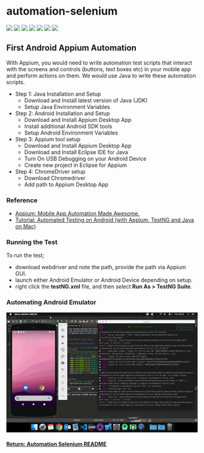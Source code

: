 # automation-selenium

[<img src="https://img.shields.io/badge/-Selenium-brightgreen">](https://www.selenium.dev/) [<img src="https://img.shields.io/badge/-Maven-orangered">](hhttps://maven.apache.org/) [<img src="https://img.shields.io/badge/-Eclipse_IDE-orange">](https://www.eclipse.org/) [<img src="https://img.shields.io/badge/-Java-darkred">](https://www.java.com/en/) [<img src="https://img.shields.io/badge/-TestNG-sandybrown">](https://testng.org/doc/index.html) [<img src="https://img.shields.io/badge/-Appium-blue">](https://appium.io/) [<img src="https://img.shields.io/badge/-Android-red">](https://www.android.com/intl/en_uk/)

## First Android Appium Automation
With Appium, you would need to write automation test scripts that interact with the screens and controls (buttons, text boxes etc) in your mobile app and perform actions on them. We would use Java to write these automation scripts.
- Step 1: Java Installation and Setup
  - Download and Install latest version of Java (JDK)
  - Setup Java Environment Variables
- Step 2: Android Installation and Setup
  - Download and Install Appium Desktop App
  - Install additional Android SDK tools
  - Setup Android Environment Variables
- Step 3: Appium tool setup
  - Download and Install Appium Desktop App
  - Download and Install Eclipse IDE for Java
  - Turn On USB Debugging on your Android Device
  - Create new project in Eclipse for Appium
- Step 4: ChromeDriver setup
  - Download Chromedriver
  - Add path to Appium Desktop App

### Reference
- [Appium: Mobile App Automation Made Awesome.](http://appium.io/)
- [Tutorial: Automated Testing on Android (with Appium, TestNG and Java on Mac)](https://medium.com/2359media/tutorial-automated-testing-on-android-and-ios-with-appium-testng-and-java-on-mac-210119edf323)

### Running the Test
To run the test;
- download webdriver and note the path, provide the path via Appium GUI.
- launch either Android Emulator or Android Device depending on setup.
- right click the __testNG.xml__ file, and then select __Run As > TestNG Suite__.

### Automating Android Emulator
<img src="firstAppium.gif">

#### [Return: Automation Selenium README](../README.md)